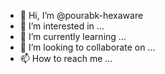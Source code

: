 - 👋 Hi, I’m @pourabk-hexaware
- 👀 I’m interested in ...
- 🌱 I’m currently learning ...
- 💞️ I’m looking to collaborate on ...
- 📫 How to reach me ...

<!---
pourabk-hexaware/pourabk-hexaware is a ✨ special ✨ repository because its `README.md` (this file) appears on your GitHub profile.
You can click the Preview link to take a look at your changes.
--->
